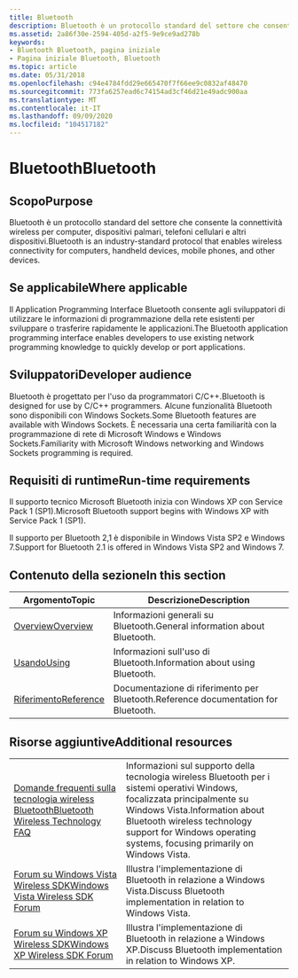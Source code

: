 ```yaml
---
title: Bluetooth
description: Bluetooth è un protocollo standard del settore che consente la connettività wireless per computer, dispositivi palmari, telefoni cellulari e altri dispositivi.
ms.assetid: 2a86f30e-2594-405d-a2f5-9e9ce9ad278b
keywords:
- Bluetooth Bluetooth, pagina iniziale
- Pagina iniziale Bluetooth, Bluetooth
ms.topic: article
ms.date: 05/31/2018
ms.openlocfilehash: c94e4784fdd29e665470f7f66ee9c0832af48470
ms.sourcegitcommit: 773fa6257ead6c74154ad3cf46d21e49adc900aa
ms.translationtype: MT
ms.contentlocale: it-IT
ms.lasthandoff: 09/09/2020
ms.locfileid: "104517182"
---
```

# <a name="bluetooth"></a><span data-ttu-id="f0b06-105">Bluetooth</span><span class="sxs-lookup"><span data-stu-id="f0b06-105">Bluetooth</span></span>

## <a name="purpose"></a><span data-ttu-id="f0b06-106">Scopo</span><span class="sxs-lookup"><span data-stu-id="f0b06-106">Purpose</span></span>

<span data-ttu-id="f0b06-107">Bluetooth è un protocollo standard del settore che consente la connettività wireless per computer, dispositivi palmari, telefoni cellulari e altri dispositivi.</span><span class="sxs-lookup"><span data-stu-id="f0b06-107">Bluetooth is an industry-standard protocol that enables wireless connectivity for computers, handheld devices, mobile phones, and other devices.</span></span>

## <a name="where-applicable"></a><span data-ttu-id="f0b06-108">Se applicabile</span><span class="sxs-lookup"><span data-stu-id="f0b06-108">Where applicable</span></span>

<span data-ttu-id="f0b06-109">Il Application Programming Interface Bluetooth consente agli sviluppatori di utilizzare le informazioni di programmazione della rete esistenti per sviluppare o trasferire rapidamente le applicazioni.</span><span class="sxs-lookup"><span data-stu-id="f0b06-109">The Bluetooth application programming interface enables developers to use existing network programming knowledge to quickly develop or port applications.</span></span>

## <a name="developer-audience"></a><span data-ttu-id="f0b06-110">Sviluppatori</span><span class="sxs-lookup"><span data-stu-id="f0b06-110">Developer audience</span></span>

<span data-ttu-id="f0b06-111">Bluetooth è progettato per l'uso da programmatori C/C++.</span><span class="sxs-lookup"><span data-stu-id="f0b06-111">Bluetooth is designed for use by C/C++ programmers.</span></span> <span data-ttu-id="f0b06-112">Alcune funzionalità Bluetooth sono disponibili con Windows Sockets.</span><span class="sxs-lookup"><span data-stu-id="f0b06-112">Some Bluetooth features are available with Windows Sockets.</span></span> <span data-ttu-id="f0b06-113">È necessaria una certa familiarità con la programmazione di rete di Microsoft Windows e Windows Sockets.</span><span class="sxs-lookup"><span data-stu-id="f0b06-113">Familiarity with Microsoft Windows networking and Windows Sockets programming is required.</span></span>

## <a name="run-time-requirements"></a><span data-ttu-id="f0b06-114">Requisiti di runtime</span><span class="sxs-lookup"><span data-stu-id="f0b06-114">Run-time requirements</span></span>

<span data-ttu-id="f0b06-115">Il supporto tecnico Microsoft Bluetooth inizia con Windows XP con Service Pack 1 (SP1).</span><span class="sxs-lookup"><span data-stu-id="f0b06-115">Microsoft Bluetooth support begins with Windows XP with Service Pack 1 (SP1).</span></span>

<span data-ttu-id="f0b06-116">Il supporto per Bluetooth 2,1 è disponibile in Windows Vista SP2 e Windows 7.</span><span class="sxs-lookup"><span data-stu-id="f0b06-116">Support for Bluetooth 2.1 is offered in Windows Vista SP2 and Windows 7.</span></span>

## <a name="in-this-section"></a><span data-ttu-id="f0b06-117">Contenuto della sezione</span><span class="sxs-lookup"><span data-stu-id="f0b06-117">In this section</span></span>



| <span data-ttu-id="f0b06-118">Argomento</span><span class="sxs-lookup"><span data-stu-id="f0b06-118">Topic</span></span>                                           | <span data-ttu-id="f0b06-119">Descrizione</span><span class="sxs-lookup"><span data-stu-id="f0b06-119">Description</span></span>                                       |
|-------------------------------------------------|---------------------------------------------------|
| [<span data-ttu-id="f0b06-120">Overview</span><span class="sxs-lookup"><span data-stu-id="f0b06-120">Overview</span></span>](about-bluetooth.md)<br/>      | <span data-ttu-id="f0b06-121">Informazioni generali su Bluetooth.</span><span class="sxs-lookup"><span data-stu-id="f0b06-121">General information about Bluetooth.</span></span><br/>   |
| [<span data-ttu-id="f0b06-122">Usando</span><span class="sxs-lookup"><span data-stu-id="f0b06-122">Using</span></span>](using-bluetooth.md)<br/>         | <span data-ttu-id="f0b06-123">Informazioni sull'uso di Bluetooth.</span><span class="sxs-lookup"><span data-stu-id="f0b06-123">Information about using Bluetooth.</span></span><br/>     |
| [<span data-ttu-id="f0b06-124">Riferimento</span><span class="sxs-lookup"><span data-stu-id="f0b06-124">Reference</span></span>](bluetooth-reference.md)<br/> | <span data-ttu-id="f0b06-125">Documentazione di riferimento per Bluetooth.</span><span class="sxs-lookup"><span data-stu-id="f0b06-125">Reference documentation for Bluetooth.</span></span><br/> |



 

## <a name="additional-resources"></a><span data-ttu-id="f0b06-126">Risorse aggiuntive</span><span class="sxs-lookup"><span data-stu-id="f0b06-126">Additional resources</span></span>



|                                                                                      |                                                                                                                             |
|--------------------------------------------------------------------------------------|-----------------------------------------------------------------------------------------------------------------------------|
| [<span data-ttu-id="f0b06-127">Domande frequenti sulla tecnologia wireless Bluetooth</span><span class="sxs-lookup"><span data-stu-id="f0b06-127">Bluetooth Wireless Technology FAQ</span></span>](https://www.microsoft.com/whdc/connect/wireless/bth_faq.mspx) | <span data-ttu-id="f0b06-128">Informazioni sul supporto della tecnologia wireless Bluetooth per i sistemi operativi Windows, focalizzata principalmente su Windows Vista.</span><span class="sxs-lookup"><span data-stu-id="f0b06-128">Information about Bluetooth wireless technology support for Windows operating systems, focusing primarily on Windows Vista.</span></span> |
| [<span data-ttu-id="f0b06-129">Forum su Windows Vista Wireless SDK</span><span class="sxs-lookup"><span data-stu-id="f0b06-129">Windows Vista Wireless SDK Forum</span></span>](https://social.msdn.microsoft.com/Forums/en/vistawirelesssdk/threads)   | <span data-ttu-id="f0b06-130">Illustra l'implementazione di Bluetooth in relazione a Windows Vista.</span><span class="sxs-lookup"><span data-stu-id="f0b06-130">Discuss Bluetooth implementation in relation to Windows Vista.</span></span>                                                              |
| [<span data-ttu-id="f0b06-131">Forum su Windows XP Wireless SDK</span><span class="sxs-lookup"><span data-stu-id="f0b06-131">Windows XP Wireless SDK Forum</span></span>](https://social.msdn.microsoft.com/Forums/xpwirelesssdk/threads)     | <span data-ttu-id="f0b06-132">Illustra l'implementazione di Bluetooth in relazione a Windows XP.</span><span class="sxs-lookup"><span data-stu-id="f0b06-132">Discuss Bluetooth implementation in relation to Windows XP.</span></span>                                                                 |



 

 

 





